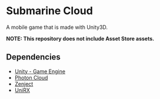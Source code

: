 # Submarine Cloud

A mobile game that is made with Unity3D.

**NOTE: This repository does not include Asset Store assets.**

## Dependencies

* [Unity - Game Engine](http://unity3d.com/)
* [Photon Cloud](http://photoncloud.jp/)
* [Zenject](https://github.com/modesttree/Zenject)
* [UniRX](https://github.com/neuecc/UniRx)
